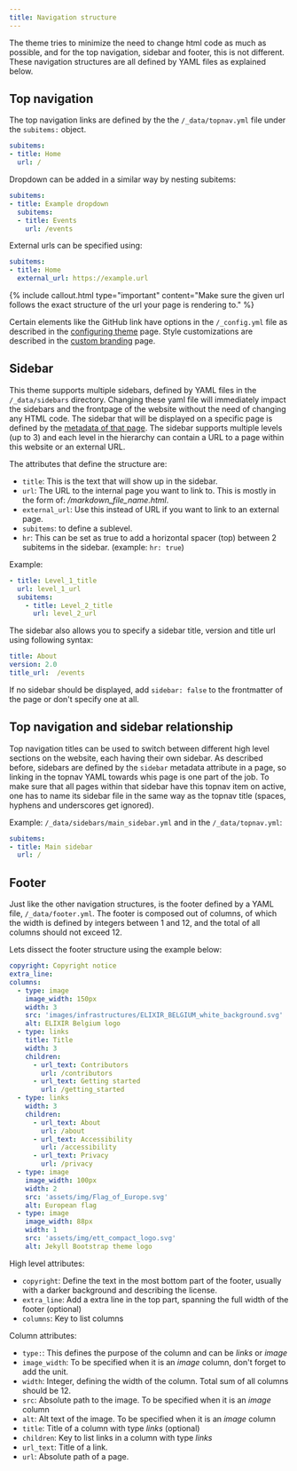 ```yaml
---
title: Navigation structure
---
```


The theme tries to minimize the need to change html code as much as possible, and for the top navigation, sidebar and footer, this is not different. These navigation structures are all defined by YAML files as  explained below.

## Top navigation

The top navigation links are defined by the the `/_data/topnav.yml` file under the `subitems:` object. 
```yml
subitems:
- title: Home
  url: /
```

Dropdown can be added in a similar way by nesting subitems:

```yml
subitems:
- title: Example dropdown
  subitems:
  - title: Events
    url: /events
```

External urls can be specified using:

```yml
subitems:
- title: Home
  external_url: https://example.url
```

{% include callout.html type="important" content="Make sure the given url follows the exact structure of the url your page is rendering to." %}

Certain elements like the GitHub link have options in the `/_config.yml` file as described in the [configuring theme](configuring_theme) page. Style customizations are described in the [custom branding](custom_branding#branding-in-the-top-navigation) page.

## Sidebar

This theme supports multiple sidebars, defined by YAML files in the `/_data/sidebars` directory. Changing these yaml file will immediately impact the sidebars and the frontpage of the website without the need of changing any HTML code. The sidebar that will be displayed on a specific page is defined by the [metadata of that page](page_mechanics). The sidebar supports multiple levels (up to 3) and each level in the hierarchy can contain a URL to a page within this website or an external URL.

The attributes that define the structure are:
- `title`: This is the text that will show up in the sidebar.
- `url`: The URL to the internal page you want to link to. This is mostly in the form of: */markdown_file_name.html*.
- `external_url`: Use this instead of URL if you want to link to an external page.
- `subitems`: to define a sublevel.
- `hr`: This can be set as true to add a horizontal spacer (top) between 2 subitems in the sidebar. (example: `hr: true`)

Example:

```yaml
- title: Level_1_title
  url: level_1_url
  subitems:
    - title: Level_2_title
      url: level_2_url
```

The sidebar also allows you to specify a sidebar title, version and title url using following syntax:


```yml
title: About
version: 2.0
title_url:  /events
```

If no sidebar should be displayed, add `sidebar: false` to the frontmatter of the page or don't specify one at all.

## Top navigation and sidebar relationship

Top navigation titles can be used to switch between different high level sections on the website, each having their own sidebar. As described before, sidebars are defined by the `sidebar` metadata attribute in a page, so linking in the topnav YAML towards whis page is one part of the job. To make sure that all pages within that sidebar have this topnav item on active, one has to name its sidebar file in the same way as the topnav title (spaces, hyphens and underscores get ignored). 

Example: `/_data/sidebars/main_sidebar.yml` and in the `/_data/topnav.yml`:

```yml
subitems:
- title: Main sidebar
  url: /
```

## Footer

Just like the other navigation structures, is the footer defined by a YAML file, `/_data/footer.yml`.
The footer is composed out of columns, of which the width is defined by integers between 1 and 12, and the total of all columns should not exceed 12.


Lets dissect the footer structure using the example below: 

```yml
copyright: Copyright notice
extra_line: 
columns:
  - type: image
    image_width: 150px
    width: 3
    src: 'images/infrastructures/ELIXIR_BELGIUM_white_background.svg'
    alt: ELIXIR Belgium logo
  - type: links
    title: Title
    width: 3
    children: 
      - url_text: Contributors
        url: /contributors
      - url_text: Getting started
        url: /getting_started
  - type: links
    width: 3
    children: 
      - url_text: About
        url: /about
      - url_text: Accessibility
        url: /accessibility
      - url_text: Privacy
        url: /privacy
  - type: image
    image_width: 100px
    width: 2
    src: 'assets/img/Flag_of_Europe.svg'
    alt: European flag
  - type: image
    image_width: 88px
    width: 1
    src: 'assets/img/ett_compact_logo.svg'
    alt: Jekyll Bootstrap theme logo
```

High level attributes:

* `copyright`: Define the text in the most bottom part of the footer, usually with a darker background and describing the license.
* `extra_line`: Add a extra line in the top part, spanning the full width of the footer (optional)
* `columns`: Key to list columns

Column attributes:

* `type:`: This defines the purpose of the column and can be *links* or *image*
* `image_width`: To be specified when it is an *image* column, don't forget to add the unit.
* `width`: Integer, defining the width of the column. Total sum of all columns should be 12.
* `src`: Absolute path to the image. To be specified when it is an *image* column
* `alt`: Alt text of the image. To be specified when it is an *image* column
* `title`: Title of a column with type *links* (optional)
* `children`: Key to list links in a column with type *links*
* `url_text`: Title of a link.
* `url`: Absolute path of a page.




